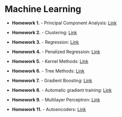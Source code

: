 # Machine Learning 

- **Homework 1.** - Principal Component Analysis:
[Link](https://github.com/ewapajak/ML/blob/main/homework1_PCA.ipynb)

- **Homework 2.** - Clustering:
[Link](https://github.com/ewapajak/ML/blob/main/homework02_clustering.ipynb)

- **Homework 3.** - Regression:
[Link](https://github.com/ewapajak/ML/blob/main/homework03_regression.ipynb)

- **Homework 4.** - Penalized Regression:
[Link](https://github.com/ewapajak/ML/blob/main/homework04_penalized_regression.ipynb)

- **Homework 5.** - Kernel Methods:
[Link](https://github.com/ewapajak/ML/blob/main/Homework05_kernel_methods.ipynb)

- **Homework 6.** - Tree Methods:
[Link](https://github.com/ewapajak/ML/blob/main/Homework06_Tree_methods.ipynb)

- **Homework 7.** - Gradient Boosting:
[Link](https://github.com/ewapajak/ML/blob/main/homework07_gradient_boosting.ipynb)

- **Homework 8.** - Automatic gradient training:
[Link](https://github.com/ewapajak/ML/blob/main/homework08_automatic_gradient_training.ipynb)

- **Homework 9.** - Multilayer Perceptron:
[Link](https://github.com/ewapajak/ML/blob/main/homework09_multi_layer_perceptron.ipynb)

- **Homework 11.** - Autoencoders:
[Link](https://github.com/ewapajak/ML/blob/main/Homework11_autoencoders.ipynb)

